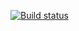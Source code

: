 [![Build status](https://ci.appveyor.com/api/projects/status/r2s06kf7myuf6ypl?svg=true)](https://ci.appveyor.com/project/Katya/api-testing-rmegv)
